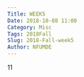 ```yaml
---
Title: WEEK5
Date: 2018-10-08 11:00
Category: Misc
Tags: 2018Fall
Slug: 2018-Fall-week5
Author: NFUMDE
---
```


11

<!-- PELICAN_END_SUMMARY -->

